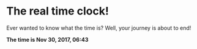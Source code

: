 # The real time clock!

Ever wanted to know what the time is? Well, your journey is about to end!

**The time is Nov 30, 2017, 06:43**